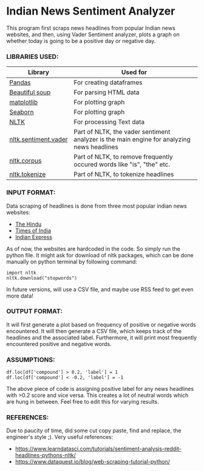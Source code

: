 # Indian News Sentiment Analyzer
This program first scraps news headlines from popular Indian news websites, and then, using Vader Sentiment analyzer, plots a graph on whether today is going to be a positive day or negative day. 

### LIBRARIES USED:
| Library | Used for |
| ------ | ------ |
| [Pandas](https://pandas.pydata.org/) | For creating dataframes |
| [Beautiful soup](https://www.crummy.com/software/BeautifulSoup/bs4/doc/) | For parsing HTML data |
| [matplotlib](https://matplotlib.org/) | For plotting graph |
| [Seaborn](https://seaborn.pydata.org/) | For plotting graph |
| [NLTK](https://www.nltk.org/) | For processing Text data |
| [nltk.sentiment.vader](https://github.com/cjhutto/vaderSentiment) | Part of NLTK, the vader sentiment analyzer is the main engine for analyzing news headlines |
| [nltk.corpus](https://gist.github.com/sebleier/554280) | Part of NLTK, to remove frequently occured words like "is", "the" etc. |
| [nltk.tokenize](https://www.nltk.org/api/nltk.tokenize.html) | Part of NLTK, to tokenize headlines |


### INPUT FORMAT:

Data scraping of headlines is done from three most popular indian news websites:
* [The Hindu](https://www.thehindu.com/)
* [Times of India](https://timesofindia.indiatimes.com/)
* [Indian Express](https://indianexpress.com/)

As of now, the websites are hardcoded in the code. So simply run the python file. It might ask for download of nltk packages, which can be done manually on python terminal by following command:
``` 
import nltk
nltk.download("stopwords")
```
In future versions, will use a CSV file, and maybe use RSS feed to get even more data!


### OUTPUT FORMAT:
It will first generate a plot based on frequency of positive or negative words encountered. It will then generate a CSV file, which keeps track of the headlines and the associated label. Furthermore, it will print most frequently encountered positive and negative words.

### ASSUMPTIONS:
```
df.loc[df['compound'] > 0.2, 'label'] = 1
df.loc[df['compound'] < -0.2, 'label'] = -1
```

The above piece of code is assigning positive label for any news headlines with >0.2 score and vice versa. This creates a lot of neutral words which are hung in between. Feel free to edit this for varying results.

### REFERENCES:
Due to paucity of time, did some cut copy paste, find and replace, the engineer's style ;). Very useful references:
* https://www.learndatasci.com/tutorials/sentiment-analysis-reddit-headlines-pythons-nltk/
* https://www.dataquest.io/blog/web-scraping-tutorial-python/


